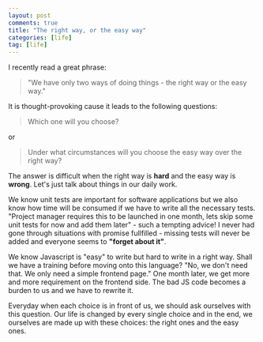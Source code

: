 ```yaml
---
layout: post
comments: true
title: "The right way, or the easy way"
categories: [life]
tag: [life]
---
```


I recently read a great phrase:

> "We have only two ways of doing things - the right way or the easy way."

It is thought-provoking cause it leads to the following questions:

> Which one will you choose?

or

> Under what circumstances will you choose the easy way over the right way?

The answer is difficult when the right way is **hard** and the easy way is **wrong**. Let's just talk about things in our daily work.

We know unit tests are important for software applications but we also know how time will be consumed if we have to write all the necessary tests. "Project manager requires this to be launched in one month, lets skip some unit tests for now and add them later" - such a tempting advice! I never had gone through situations with promise fullfilled - missing tests will never be added and everyone seems to **"forget about it"**.

We know Javascript is "easy" to write but hard to write in a right way. Shall we have a training before moving onto this language? "No, we don't need that. We only need a simple frontend page." One month later, we get more and more requirement on the frontend side. The bad JS code becomes a burden to us and we have to rewrite it.

Everyday when each choice is in front of us, we should ask ourselves with this question. Our life is changed by every single choice and in the end, we ourselves are made up with these choices: the right ones and the easy ones.
